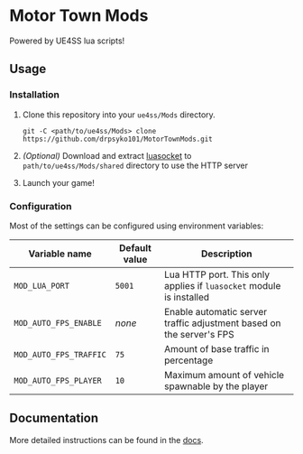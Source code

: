 # Motor Town Mods

Powered by UE4SS lua scripts!

## Usage

### Installation

1. Clone this repository into your `ue4ss/Mods` directory.

   ```shell
   git -C <path/to/ue4ss/Mods> clone https://github.com/drpsyko101/MotorTownMods.git
   ```

2. _(Optional)_ Download and extract [luasocket](https://github.com/alain-riedinger/luasocket/releases/tag/3.1-5.4.7) to `path/to/ue4ss/Mods/shared` directory to use the HTTP server
2. Launch your game!

### Configuration

Most of the settings can be configured using environment variables:

| Variable name          | Default value | Description                                                          |
| ---------------------- | ------------- | -------------------------------------------------------------------- |
| `MOD_LUA_PORT`         | `5001`        | Lua HTTP port. This only applies if `luasocket` module is installed  |
| `MOD_AUTO_FPS_ENABLE`  | _none_        | Enable automatic server traffic adjustment based on the server's FPS |
| `MOD_AUTO_FPS_TRAFFIC` | `75`          | Amount of base traffic in percentage                                 |
| `MOD_AUTO_FPS_PLAYER`  | `10`          | Maximum amount of vehicle spawnable by the player                    |

## Documentation

More detailed instructions can be found in the [docs](./docs). 
